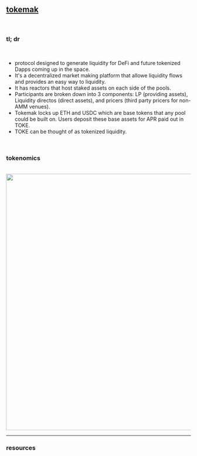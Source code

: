 ## [tokemak](https://www.tokemak.xyz/)

<br>

### tl; dr

<br>


* protocol designed to generate liquidity for DeFi and future tokenized Dapps coming up in the space.
* It's a decentralized market making platform that allowe liquidity flows and provides an easy way to liquidity.
* It has reactors that host staked assets on each side of the pools. 
* Participants are broken down into 3 components: LP (providing assets), Liquidity directos (direct assets), and pricers (third party pricers for non-AMM venues).
* Tokemak locks up ETH and USDC which are base tokens that any pool could be built on. Users deposit these base assets for APR paid out in TOKE.
* TOKE can be thought of as tokenized liquidity.

<br>

### tokenomics

<br>

<img width="700" src="https://user-images.githubusercontent.com/1130416/217617207-02d68dbe-c5ec-4dc7-94fc-bf11cdc6561d.png">



<br>

---

### resources
